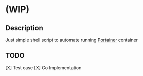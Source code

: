 # (WIP)

## Description

Just simple shell script to automate running [Portainer](https://github.com/portainer/portainer) container


## TODO

[X] Test case
[X] Go Implementation